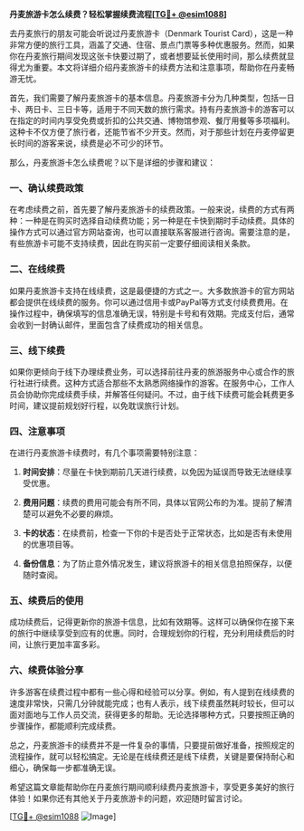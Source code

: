 **丹麦旅游卡怎么续费？轻松掌握续费流程[[TG💪+ @esim1088](https://t.me/s/esim1088)]**

去丹麦旅行的朋友可能会听说过丹麦旅游卡（Denmark Tourist Card），这是一种非常方便的旅行工具，涵盖了交通、住宿、景点门票等多种优惠服务。然而，如果你在丹麦旅行期间发现这张卡快要过期了，或者想要延长使用时间，那么续费就显得尤为重要。本文将详细介绍丹麦旅游卡的续费方法和注意事项，帮助你在丹麦畅游无忧。

首先，我们需要了解丹麦旅游卡的基本信息。丹麦旅游卡分为几种类型，包括一日卡、两日卡、三日卡等，适用于不同天数的旅行需求。持有丹麦旅游卡的游客可以在指定的时间内享受免费或折扣的公共交通、博物馆参观、餐厅用餐等多项福利。这种卡不仅方便了旅行者，还能节省不少开支。然而，对于那些计划在丹麦停留更长时间的游客来说，续费是必不可少的环节。

那么，丹麦旅游卡怎么续费呢？以下是详细的步骤和建议：

### 一、确认续费政策

在考虑续费之前，首先要了解丹麦旅游卡的续费政策。一般来说，续费的方式有两种：一种是在购买时选择自动续费功能；另一种是在卡快到期时手动续费。具体的操作方式可以通过官方网站查询，也可以直接联系客服进行咨询。需要注意的是，有些旅游卡可能不支持续费，因此在购买前一定要仔细阅读相关条款。

### 二、在线续费

如果丹麦旅游卡支持在线续费，这是最便捷的方式之一。大多数旅游卡的官方网站都会提供在线续费的服务。你可以通过信用卡或PayPal等方式支付续费费用。在操作过程中，确保填写的信息准确无误，特别是卡号和有效期。完成支付后，通常会收到一封确认邮件，里面包含了续费成功的相关信息。

### 三、线下续费

如果你更倾向于线下办理续费业务，可以选择前往丹麦的旅游服务中心或合作的旅行社进行续费。这种方式适合那些不太熟悉网络操作的游客。在服务中心，工作人员会协助你完成续费手续，并解答任何疑问。不过，由于线下续费可能会耗费更多时间，建议提前规划好行程，以免耽误旅行计划。

### 四、注意事项

在进行丹麦旅游卡续费时，有几个事项需要特别注意：

1. **时间安排**：尽量在卡快到期前几天进行续费，以免因为延误而导致无法继续享受优惠。
   
2. **费用问题**：续费的费用可能会有所不同，具体以官网公布的为准。提前了解清楚可以避免不必要的麻烦。

3. **卡的状态**：在续费前，检查一下你的卡是否处于正常状态，比如是否有未使用的优惠项目等。

4. **备份信息**：为了防止意外情况发生，建议将旅游卡的相关信息拍照保存，以便随时查阅。

### 五、续费后的使用

成功续费后，记得更新你的旅游卡信息，比如有效期等。这样可以确保你在接下来的旅行中继续享受到应有的优惠。同时，合理规划你的行程，充分利用续费后的时间，让旅行更加丰富多彩。

### 六、续费体验分享

许多游客在续费过程中都有一些心得和经验可以分享。例如，有人提到在线续费的速度非常快，只需几分钟就能完成；也有人表示，线下续费虽然耗时较长，但可以面对面地与工作人员交流，获得更多的帮助。无论选择哪种方式，只要按照正确的步骤操作，都能顺利完成续费。

总之，丹麦旅游卡的续费并不是一件复杂的事情，只要提前做好准备，按照规定的流程操作，就可以轻松搞定。无论是在线续费还是线下续费，关键是要保持耐心和细心，确保每一步都准确无误。

希望这篇文章能帮助你在丹麦旅行期间顺利续费丹麦旅游卡，享受更多美好的旅行体验！如果你还有其他关于丹麦旅游卡的问题，欢迎随时留言讨论。

[[TG💪+ @esim1088](https://t.me/s/esim1088) ![Image](https://i.postimg.cc/4NQfJmqS/Snipaste-2025-05-13-00-14-12.png)]